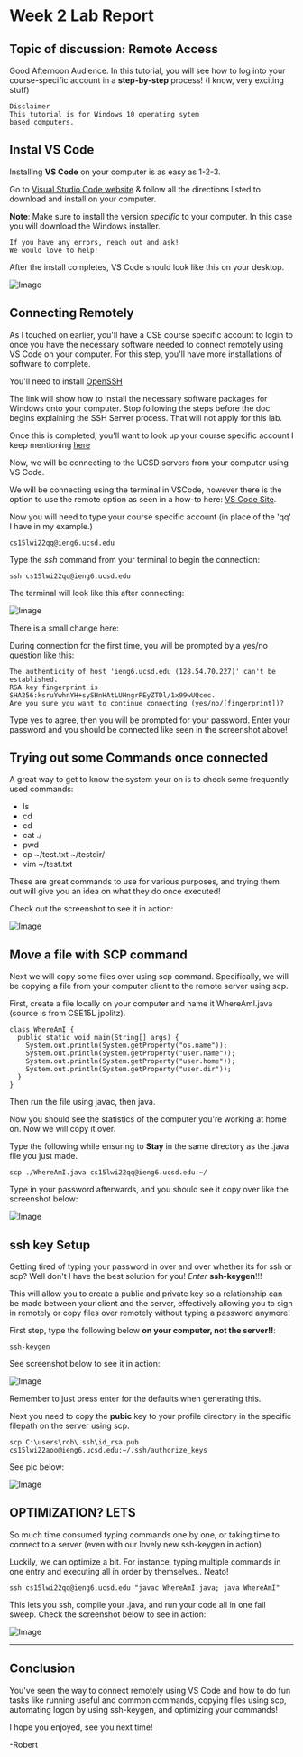
# Week 2 Lab Report

## Topic of discussion: Remote Access

Good Afternoon Audience. In this tutorial, you will see how to log into your course-specific account in a **step-by-step** process! (I know, very exciting stuff)

```
Disclaimer 
This tutorial is for Windows 10 operating sytem
based computers.
```

## Instal VS Code

Installing **VS Code** on your computer is as easy as 1-2-3. 

Go to [Visual Studio Code website](https://code.visualstudio.com/) & follow all the directions listed to download and install on your computer. 

**Note**: Make sure to install the version *specific* to your computer. In this case
you will download the Windows installer.

```
If you have any errors, reach out and ask! 
We would love to help!
```

After the install completes, VS Code should look like this on your desktop.

![Image](./screenshots/vscode.PNG)


## Connecting Remotely

As I touched on earlier, you'll have a CSE course specific account to login to once you have the necessary software needed to connect remotely using VS Code on your computer.
For this step, you'll have more installations of software to complete.

You'll need to install [OpenSSH](https://docs.microsoft.com/en-us/windows-server/administration/openssh/openssh_install_firstuse)

The link will show how to install the necessary software packages for Windows onto your computer. Stop following the steps before the doc begins explaining the SSH Server process. That will not apply for this lab.

Once this is completed, you'll want to look up your course specific account I keep mentioning [here](https://sdacs.ucsd.edu/~icc/index.php)


Now, we will be connecting to the UCSD servers from your computer using VS Code. 

We will be connecting using the terminal in VSCode, however there is the option to use the remote option as seen in a how-to here: [VS Code Site](https://code.visualstudio.com/docs/remote/ssh#_connect-to-a-remote-host). 

Now you will need to type your course specific account (in place of the 'qq' I have in my example.)

```
cs15lwi22qq@ieng6.ucsd.edu
```

Type the *ssh* command from your terminal to begin the connection:
```
ssh cs15lwi22qq@ieng6.ucsd.edu
```

The terminal will look like this after connecting:

![Image](./screenshots/remoteconnect.PNG)

There is a small change here:

During connection for the first time, you will be prompted by a yes/no question like this:

```
The authenticity of host 'ieng6.ucsd.edu (128.54.70.227)' can't be established.
RSA key fingerprint is SHA256:ksruYwhnYH+sySHnHAtLUHngrPEyZTDl/1x99wUQcec.
Are you sure you want to continue connecting (yes/no/[fingerprint])? 
```

Type yes to agree, then you will be prompted for your password. Enter your password and you should be connected like seen in the screenshot above!

## Trying out some Commands once connected

A great way to get to know the system your on is to check some frequently used commands:


* ls
* cd
* cd
* cat ./
* pwd
* cp ~/test.txt ~/testdir/
* vim ~/test.txt

These are great commands to use for various purposes, and trying them out will give you an idea on what they do once executed!

Check out the screenshot to see it in action:

![Image](./screenshots/tryingcmds.PNG)

## Move a file with SCP command

Next we will copy some files over using scp command.
Specifically, we will be copying a file from your computer client to the remote server using scp.

First, create a file locally on your computer and name it WhereAmI.java (source is from CSE15L jpolitz).

```
class WhereAmI {
  public static void main(String[] args) {
    System.out.println(System.getProperty("os.name"));
    System.out.println(System.getProperty("user.name"));
    System.out.println(System.getProperty("user.home"));
    System.out.println(System.getProperty("user.dir"));
  }
}
```

Then run the file using javac, then java. 

Now you should see the statistics of the computer you're working at home on. Now we will copy it over.

Type the following while ensuring to **Stay** in the same directory as the .java file you just made.

```
scp ./WhereAmI.java cs15lwi22qq@ieng6.ucsd.edu:~/
```

Type in your password afterwards, and you should see it copy over like the screenshot below:

![Image](./screenshots/scpex.PNG)

## ssh key Setup

Getting tired of typing your password in over and over whether its for ssh or scp?
Well don't I have the best solution for you! *Enter* **ssh-keygen**!!!

This will allow you to create a public and private key so a relationship can be made between your client and the server, effectively allowing you to sign in remotely or copy files over remotely without typing a password anymore!

First step, type the following below **on your computer, not the server!!**:

```
ssh-keygen
```

See screenshot below to see it in action:

![Image](./screenshots/keygen.PNG)

Remember to just press enter for the defaults when generating this.

Next you need to copy the **pubic** key to your profile directory in the specific filepath on the server using scp.

```
scp C:\users\rob\.ssh\id_rsa.pub cs15lwi22aoo@ieng6.ucsd.edu:~/.ssh/authorize_keys
```

See pic below:

![Image](./screenshots/xfer.PNG)

## OPTIMIZATION? LETS

So much time consumed typing commands one by one, or taking time to connect to a server (even with our lovely new ssh-keygen in action)

Luckily, we can optimize a bit. For instance, typing multiple commands in one entry and executing all in order by themselves.. Neato!

```
ssh cs15lwi22qq@ieng6.ucsd.edu "javac WhereAmI.java; java WhereAmI"
```

This lets you ssh, compile your .java, and run your code all in one fail sweep. Check the screenshot below to see in action:

![Image](./screenshots/optim.PNG)

***

## Conclusion

You've seen the way to connect remotely using VS Code and how to do fun tasks like running useful and common commands, copying files using scp, automating logon by using ssh-keygen, and optimizing your commands!

I hope you enjoyed, see you next time!

-Robert



